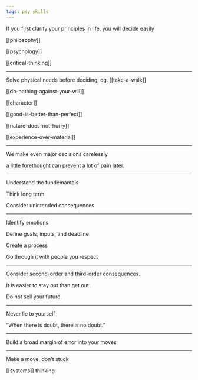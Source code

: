 ```yaml
---
tags: psy skills
---
```




If you first clarify your principles in life, you will decide easily  

[[philosophy]]

[[psychology]]

[[critical-thinking]]

---

Solve physical needs before deciding, eg. [[take-a-walk]]


[[do-nothing-against-your-will]]

[[character]]

[[good-is-better-than-perfect]]

[[nature-does-not-hurry]]

[[experience-over-material]]

---

We make even major decisions carelessly

a little forethought can prevent a lot of pain later. 

---

Understand the fundemantals

Think long term 

Consider unintended consequences

---

Identify emotions 

Define goals, inputs, and deadline 

Create a process 

Go through it with people you respect

---

Consider second-order and third-order consequences. 

It is easier to stay out than get out.

Do not sell your future. 

---

Never lie to yourself

“When there is doubt, there is no doubt.”

---

Build a broad margin of error into your moves

---

Make a move, don't stuck 

[[systems]] thinking

